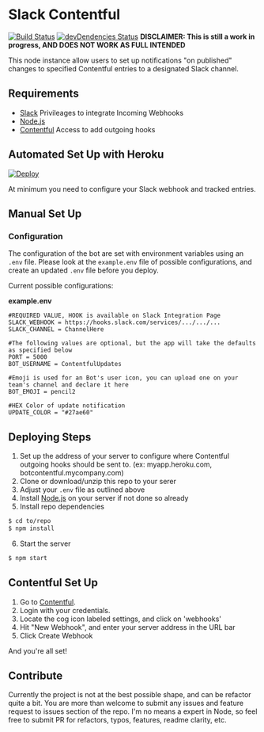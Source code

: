 # Slack Contentful
[![Build Status](https://travis-ci.org/brh55/slack-contentful.svg?branch=master)](https://travis-ci.org/brh55/slack-contentful)
[![devDendencies Status](https://david-dm.org/brh55/slack-contentful/dev-status.svg)](https://david-dm.org/brh55/slack-contentful#info=Dependencies)
**DISCLAIMER: This is still a work in progress, AND DOES NOT WORK AS FULL INTENDED**

This node instance allow users to set up notifications "on published" changes to specified Contentful entries to a designated Slack channel.

## Requirements

  * [Slack](http://slack.com/) Privileages to integrate Incoming Webhooks
  * [Node.js](http://nodejs.org/)
  * [Contentful](http://contentful.com) Access to add outgoing hooks

## Automated Set Up with Heroku
[![Deploy](https://www.herokucdn.com/deploy/button.png)](https://heroku.com/deploy)

At minimum you need to configure your Slack webhook and tracked entries.

## Manual Set Up

### Configuration
The configuration of the bot are set with environment variables using an `.env` file. Please look at the `example.env` file of possible configurations, and create an updated `.env` file before you deploy.

Current possible configurations:

__example.env__
```
#REQUIRED VALUE, HOOK is available on Slack Integration Page
SLACK_WEBHOOK = https://hooks.slack.com/services/.../.../...
SLACK_CHANNEL = ChannelHere

#The following values are optional, but the app will take the defaults as specified below
PORT = 5000
BOT_USERNAME = ContentfulUpdates

#Emoji is used for an Bot's user icon, you can upload one on your team's channel and declare it here
BOT_EMOJI = pencil2

#HEX Color of update notification
UPDATE_COLOR = "#27ae60"
```

## Deploying Steps

1. Set up the address of your server to configure where Contentful outgoing hooks should be sent to. (ex: myapp.heroku.com, botcontentful.mycompany.com)
2. Clone or download/unzip this repo to your serer
3. Adjust your `.env` file as outlined above
4. Install [Node.js](http://nodejs.org/) on your server if not done so already
5. Install repo dependencies
  
  ```bash
  $ cd to/repo
  $ npm install
  ```
6. Start the server

  ```bash
  $ npm start
  ```

## Contentful Set Up

1. Go to [Contentful](https://contentful.com).
2. Login with your credentials.
3. Locate the cog icon labeled settings, and click on 'webhooks'
4. Hit "New Webhook", and enter your server address in the URL bar
5. Click Create Webhook

And you're all set!

## Contribute
Currently the project is not at the best possible shape, and can be refactor quite a bit. You are more than welcome to submit any issues and feature request to issues section of the repo. I'm no means a expert in Node, so feel free to submit PR for refactors, typos, features, readme clarity, etc.


